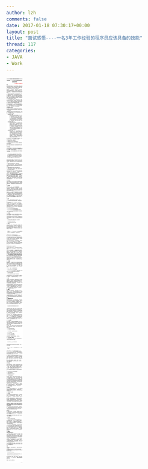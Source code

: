 ```yaml
---
author: lzh
comments: false
date: 2017-01-18 07:30:17+00:00
layout: post
title: "面试感悟----一名3年工作经验的程序员应该具备的技能"
thread: 117
categories:
- JAVA
- Work
---
```



![](/media/pic/ad42ad3ejw1fbtw7n94tsj20c87w61ky.jpg) 